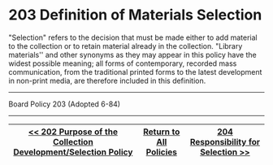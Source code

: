 # 203 Definition of Materials Selection

"Selection" refers to the decision that must be made either to add material to the collection or to retain material already in the collection. "Library materials'' and other synonyms as they may appear in this policy have the widest possible meaning; all forms of contemporary, recorded mass communication, from the traditional printed forms to the latest development in non-print media, are therefore included in this definition.

---

Board Policy 203 (Adopted 6-84)

---
[<< 202 Purpose of the Collection Development/Selection Policy](/policies/200-collection-development/202.md) | [Return to All Policies](/policies/) | [204 Responsibility for Selection >>](/policies/200-collection-development/204.md)
--- | --- | ---
